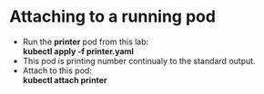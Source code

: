 # Attaching to a running pod

- Run the **printer** pod from this lab:  
**kubectl apply -f printer.yaml**
- This pod is printing number continualy to the standard output.
- Attach to this pod:  
**kubectl attach printer**

